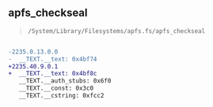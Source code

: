 ## apfs_checkseal

> `/System/Library/Filesystems/apfs.fs/apfs_checkseal`

```diff

-2235.0.13.0.0
-  __TEXT.__text: 0x4bf74
+2235.40.9.0.1
+  __TEXT.__text: 0x4bf8c
   __TEXT.__auth_stubs: 0x6f0
   __TEXT.__const: 0x3c0
   __TEXT.__cstring: 0xfcc2

```
